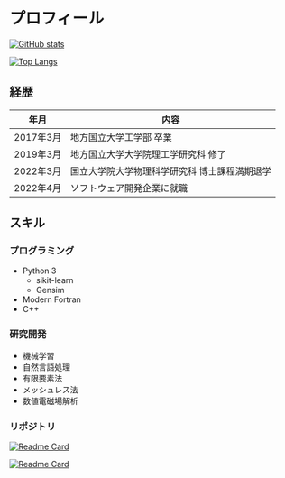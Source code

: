 # プロフィール

[![GitHub stats](https://github-readme-stats.vercel.app/api?username=yamaguchi-takazumi&show_icons=true)](https://github.com/anuraghazra/github-readme-stats)

[![Top Langs](https://github-readme-stats.vercel.app/api/top-langs/?username=yamaguchi-takazumi&show_icons=true)](https://github.com/anuraghazra/github-readme-stats)

## 経歴

| 年月      | 内容                                      |
| --------- | ----------------------------------------- |
| 2017年3月 | 地方国立大学工学部 卒業                     |
| 2019年3月 | 地方国立大学大学院理工学研究科 修了          |
| 2022年3月 | 国立大学院大学物理科学研究科 博士課程満期退学 |
| 2022年4月 | ソフトウェア開発企業に就職                  |

## スキル

### プログラミング

- Python 3
  - sikit-learn
  - Gensim
- Modern Fortran
- C++

### 研究開発

- 機械学習
- 自然言語処理
- 有限要素法
- メッシュレス法
- 数値電磁場解析

### リポジトリ

[![Readme Card](https://github-readme-stats.vercel.app/api/pin/?username=yamaguchi-takazumi&repo=simkitpy&show_icons=true)](https://github.com/anuraghazra/github-readme-stats)

[![Readme Card](https://github-readme-stats.vercel.app/api/pin/?username=yamaguchi-takazumi&repo=documents&show_icons=true)](https://github.com/anuraghazra/github-readme-stats)

